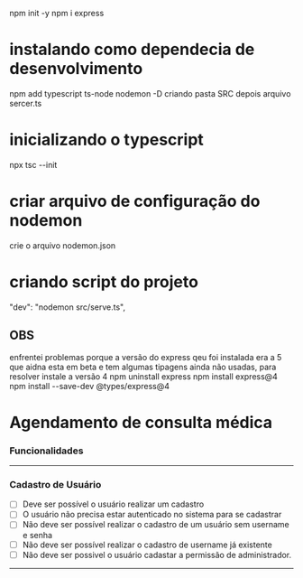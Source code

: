 npm init -y
npm i express
# instalando como dependecia de desenvolvimento
npm add typescript ts-node nodemon -D
criando pasta SRC depois arquivo sercer.ts
# inicializando o typescript
npx tsc --init
# criar arquivo de configuração do nodemon
crie o arquivo nodemon.json
# criando script do projeto 
"dev": "nodemon src/serve.ts",

## OBS
enfrentei problemas porque a versão do express qeu foi instalada era a 5 que aidna esta em beta e tem algumas tipagens ainda não usadas, para resolver instale a versão 4
npm uninstall express
npm install express@4
npm install --save-dev @types/express@4


# Agendamento de consulta médica

### **Funcionalidades**

---
### **Cadastro de Usuário**

- [ ] Deve ser possível o usuário realizar um cadastro
 - [ ] O usuário não precisa estar autenticado no sistema para se cadastrar
 - [ ] Não deve ser possível realizar o cadastro de um usuário sem username e senha
 - [ ] Não deve ser possível realizar o cadastro de  username já existente
 - [ ] Não deve ser possivel o usuário cadastar a permissão de administrador.

---
 
